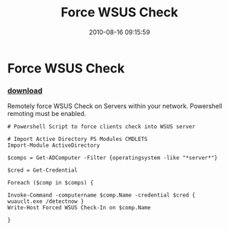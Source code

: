 ﻿---
pid:            2074
poster:         St3v3o
title:          Force WSUS Check
date:           2010-08-16 09:15:59
format:         posh
parent:         0
parent:         0

---

# Force WSUS Check

### [download](2074.ps1)

Remotely force WSUS Check on Servers within your network.  Powershell remoting must be enabled.

```posh
# Powershell Script to force clients check into WSUS server

# Import Active Directory PS Modules CMDLETS
Import-Module ActiveDirectory

$comps = Get-ADComputer -Filter {operatingsystem -like "*server*"}

$cred = Get-Credential

Foreach ($comp in $comps) {

Invoke-Command -computername $comp.Name -credential $cred { wuauclt.exe /detectnow }
Write-Host Forced WSUS Check-In on $comp.Name

}
```
